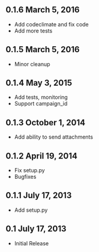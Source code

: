 0.1.6 March 5, 2016
-------------------

 - Add codeclimate and fix code
 - Add more tests

0.1.5 March 5, 2016
-------------------

 - Minor cleanup

0.1.4 May 3, 2015
-----------------

 - Add tests, monitoring
 - Support campaign_id

0.1.3 October 1, 2014
---------------------

 - Add ability to send attachments

0.1.2 April 19, 2014
--------------------

 - Fix setup.py
 - Bugfixes

0.1.1 July 17, 2013
-------------------

 - Add setup.py

0.1 July 17, 2013
-----------------

 - Initial Release
